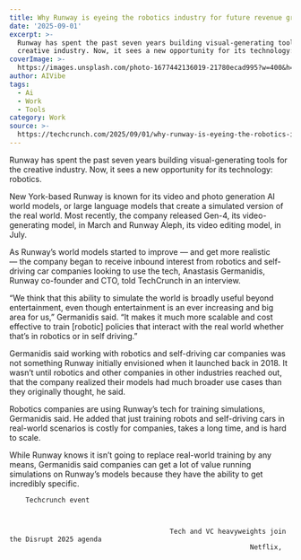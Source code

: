 ```yaml
---
title: Why Runway is eyeing the robotics industry for future revenue growth
date: '2025-09-01'
excerpt: >-
  Runway has spent the past seven years building visual-generating tools for the
  creative industry. Now, it sees a new opportunity for its technology: r...
coverImage: >-
  https://images.unsplash.com/photo-1677442136019-21780ecad995?w=400&h=200&fit=crop&auto=format
author: AIVibe
tags:
  - Ai
  - Work
  - Tools
category: Work
source: >-
  https://techcrunch.com/2025/09/01/why-runway-is-eyeing-the-robotics-industry-for-future-revenue-growth/
---
```

Runway has spent the past seven years building visual-generating tools for the creative industry. Now, it sees a new opportunity for its technology: robotics. 

New York-based Runway is known for its video and photo generation AI world models, or large language models that create a simulated version of the real world. Most recently, the company released Gen-4, its video-generating model, in March and Runway Aleph, its video editing model, in July.


	
	




	
	



As Runway’s world models started to improve — and get more realistic — the company began to receive inbound interest from robotics and self-driving car companies looking to use the tech, Anastasis Germanidis, Runway co-founder and CTO, told TechCrunch in an interview.

“We think that this ability to simulate the world is broadly useful beyond entertainment, even though entertainment is an ever increasing and big area for us,” Germanidis said. “It makes it much more scalable and cost effective to train [robotic] policies that interact with the real world whether that’s in robotics or in self driving.”

Germanidis said working with robotics and self-driving car companies was not something Runway initially envisioned when it launched back in 2018. It wasn’t until robotics and other companies in other industries reached out, that the company realized their models had much broader use cases than they originally thought, he said.

Robotics companies are using Runway’s tech for training simulations, Germanidis said. He added that just training robots and self-driving cars in real-world scenarios is costly for companies, takes a long time, and is hard to scale.

While Runway knows it isn’t going to replace real-world training by any means, Germanidis said companies can get a lot of value running simulations on Runway’s models because they have the ability to get incredibly specific.

	
		
					
		Techcrunch event
		
			
				
											Tech and VC heavyweights join the Disrupt 2025 agenda
																Netflix, 
